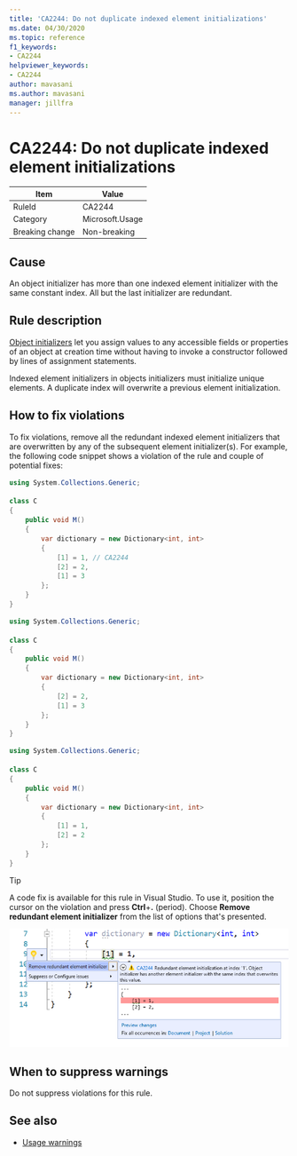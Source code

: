 ```yaml
---
title: 'CA2244: Do not duplicate indexed element initializations'
ms.date: 04/30/2020
ms.topic: reference
f1_keywords:
- CA2244
helpviewer_keywords:
- CA2244
author: mavasani
ms.author: mavasani
manager: jillfra
---
```

# CA2244: Do not duplicate indexed element initializations

|Item|Value|
|-|-|
|RuleId|CA2244|
|Category|Microsoft.Usage|
|Breaking change|Non-breaking|

## Cause

An object initializer has more than one indexed element initializer with the same constant index. All but the last initializer are redundant.

## Rule description

[Object initializers](/dotnet/csharp/programming-guide/classes-and-structs/object-and-collection-initializers#object-initializers) let you assign values to any accessible fields or properties of an object at creation time without having to invoke a constructor followed by lines of assignment statements.

Indexed element initializers in objects initializers must initialize unique elements. A duplicate index will overwrite a previous element initialization.

## How to fix violations

To fix violations, remove all the redundant indexed element initializers that are overwritten by any of the subsequent element initializer(s). For example, the following code snippet shows a violation of the rule and couple of potential fixes:

```csharp
using System.Collections.Generic;

class C
{
    public void M()
    {
        var dictionary = new Dictionary<int, int>
        {
            [1] = 1, // CA2244
            [2] = 2,
            [1] = 3
        };
    }
}
```

```csharp
using System.Collections.Generic;

class C
{
    public void M()
    {
        var dictionary = new Dictionary<int, int>
        {
            [2] = 2,
            [1] = 3
        };
    }
}
```

```csharp
using System.Collections.Generic;

class C
{
    public void M()
    {
        var dictionary = new Dictionary<int, int>
        {
            [1] = 1,
            [2] = 2
        };
    }
}
```

> [!TIP]
> A code fix is available for this rule in Visual Studio. To use it, position the cursor on the violation and press **Ctrl**+**.** (period). Choose **Remove redundant element initializer** from the list of options that's presented.
>
> ![Code fix for CA2244 - Remove redundant element initializer](media/ca2244-codefix.png)

## When to suppress warnings

Do not suppress violations for this rule.

## See also

- [Usage warnings](usage-warnings.md)
